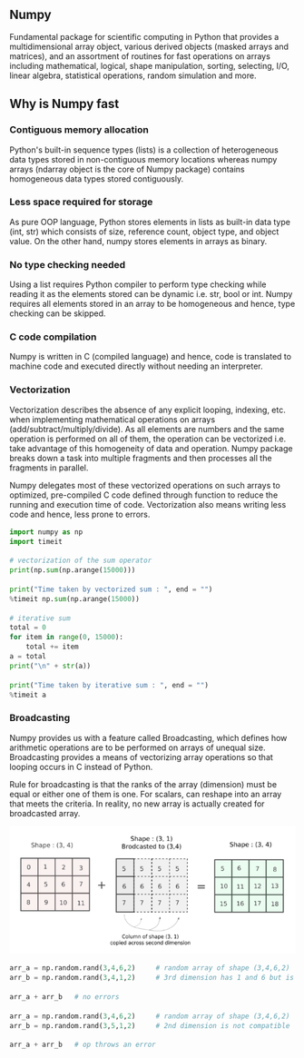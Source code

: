 ## Numpy

Fundamental package for scientific computing in Python that provides a multidimensional array object, various derived objects (masked arrays and matrices), and an assortment of routines for fast operations on arrays including mathematical, logical, shape manipulation, sorting, selecting, I/O, linear algebra, statistical operations, random simulation and more.

## Why is Numpy fast

### Contiguous memory allocation

Python's built-in sequence types (lists) is a collection of heterogeneous data types stored in non-contiguous memory locations whereas numpy arrays (ndarray object is the core of Numpy package) contains homogeneous data types stored contiguously.

### Less space required for storage

As pure OOP language, Python stores elements in lists as built-in data type (int, str) which consists of size, reference count, object type, and object value. On the other hand, numpy stores elements in arrays as binary.

### No type checking needed

Using a list requires Python compiler to perform type checking while reading it as the elements stored can be dynamic i.e. str, bool or int. Numpy requires all elements stored in an array to be homogeneous and hence, type checking can be skipped.

### C code compilation

Numpy is written in C (compiled language) and hence, code is translated to machine code and executed directly without needing an interpreter.

### Vectorization

Vectorization describes the absence of any explicit looping, indexing, etc. when implementing mathematical operations on arrays (add/subtract/multiply/divide). As all elements are numbers and the same operation is performed on all of them, the operation can be vectorized i.e. take advantage of this homogeneity of data and operation. Numpy package breaks down a task into multiple fragments and then processes all the fragments in parallel.

Numpy delegates most of these vectorized operations on such arrays to optimized, pre-compiled C code defined through function to reduce the running and execution time of code. Vectorization also means writing less code and hence, less prone to errors.

```py
import numpy as np
import timeit

# vectorization of the sum operator
print(np.sum(np.arange(15000)))

print("Time taken by vectorized sum : ", end = "")
%timeit np.sum(np.arange(15000))

# iterative sum
total = 0
for item in range(0, 15000):
    total += item
a = total
print("\n" + str(a))

print("Time taken by iterative sum : ", end = "")
%timeit a
```

### Broadcasting

Numpy provides us with a feature called Broadcasting, which defines how arithmetic operations are to be performed on arrays of unequal size. Broadcasting provides a means of vectorizing array operations so that looping occurs in C instead of Python.

Rule for broadcasting is that the ranks of the array (dimension) must be equal or either one of them is one. For scalars, can reshape into an array that meets the criteria. In reality, no new array is actually created for broadcasted array.

<img src="../assets/numpy-broadcast.PNG">

```py
arr_a = np.random.rand(3,4,6,2)     # random array of shape (3,4,6,2)
arr_b = np.random.rand(3,4,1,2)     # 3rd dimension has 1 and 6 but is compatible

arr_a + arr_b   # no errors

arr_a = np.random.rand(3,4,6,2)     # random array of shape (3,4,6,2)
arr_b = np.random.rand(3,5,1,2)     # 2nd dimension is not compatible

arr_a + arr_b   # op throws an error
```
